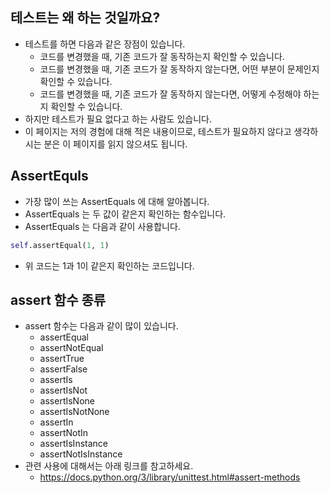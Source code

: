 
## 테스트는 왜 하는 것일까요?

- 테스트를 하면 다음과 같은 장점이 있습니다. 
    - 코드를 변경했을 때, 기존 코드가 잘 동작하는지 확인할 수 있습니다.
    - 코드를 변경했을 때, 기존 코드가 잘 동작하지 않는다면, 어떤 부분이 문제인지 확인할 수 있습니다.
    - 코드를 변경했을 때, 기존 코드가 잘 동작하지 않는다면, 어떻게 수정해야 하는지 확인할 수 있습니다.
- 하지만 테스트가 필요 없다고 하는 사람도 있습니다. 
- 이 페이지는 저의 경험에 대해 적은 내용이므로, 테스트가 필요하지 않다고 생각하시는 분은 이 페이지를 읽지 않으셔도 됩니다.


##  AssertEquls 

- 가장 많이 쓰는 AssertEquals 에 대해 알아봅니다. 
- AssertEquals 는 두 값이 같은지 확인하는 함수입니다.
- AssertEquals 는 다음과 같이 사용합니다. 

```python
self.assertEqual(1, 1)
``` 

- 위 코드는 1과 1이 같은지 확인하는 코드입니다.

## assert 함수 종류

- assert 함수는 다음과 같이 많이 있습니다. 
    - assertEqual
    - assertNotEqual
    - assertTrue
    - assertFalse
    - assertIs
    - assertIsNot
    - assertIsNone
    - assertIsNotNone
    - assertIn
    - assertNotIn
    - assertIsInstance
    - assertNotIsInstance
- 관련 사용에 대해서는 아래 링크를 참고하세요. 
    - https://docs.python.org/3/library/unittest.html#assert-methods

